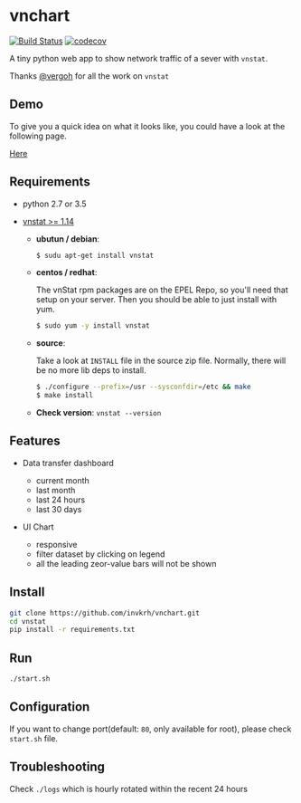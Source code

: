 # vnchart

[![Build Status](https://travis-ci.org/invkrh/vnchart.svg?branch=master)](https://travis-ci.org/invkrh/vnchart)
[![codecov](https://codecov.io/gh/invkrh/vnchart/branch/master/graph/badge.svg)](https://codecov.io/gh/invkrh/vnchart)

A tiny python web app to show network traffic of a sever with `vnstat`.

Thanks [@vergoh](https://github.com/vergoh) for all the work on `vnstat`

## Demo

To give you a quick idea on what it looks like, you could have a look at the following page.

[Here](http://vps.invkrh.me/demo)

## Requirements

* python 2.7 or 3.5

* [vnstat >= 1.14](http://humdi.net/vnstat/)
    
    - **ubutun / debian**: 
    
        ```bash
        $ sudu apt-get install vnstat
        ```
    - **centos / redhat**: 
    
        The vnStat rpm packages are on the EPEL Repo, so you'll need that setup on your server. Then you should be able to just install with yum.
    
        ```bash
        $ sudo yum -y install vnstat
        ```
    - **source**: 
        
        Take a look at `INSTALL` file in the source zip file. Normally, there will be no more lib deps to install.
        
        ```bash
        $ ./configure --prefix=/usr --sysconfdir=/etc && make
        $ make install
        ```
    - **Check version**: `vnstat --version`

## Features

* Data transfer dashboard 
    -   current month
    -   last month
    -   last 24 hours
    -   last 30 days

* UI Chart
    -   responsive
    -   filter dataset by clicking on legend
    -   all the leading zeor-value bars will not be shown
    
## Install

```bash
git clone https://github.com/invkrh/vnchart.git
cd vnstat
pip install -r requirements.txt
```
    
## Run

```bash
./start.sh
```

## Configuration

If you want to change port(default: `80`, only available for root), please check `start.sh` file.

## Troubleshooting

Check `./logs` which is hourly rotated within the recent 24 hours
